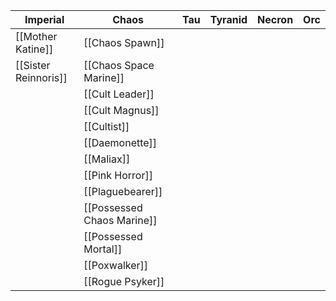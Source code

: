 
| Imperial             | Chaos                      | Tau | Tyranid | Necron | Orc |
| -------------------- | -------------------------- | --- | ------- | ------ | --- |
| [[Mother Katine]]    | [[Chaos Spawn]]            |     |         |        |     |
| [[Sister Reinnoris]] | [[Chaos Space Marine]]     |     |         |        |     |
|                      | [[Cult Leader]]            |     |         |        |     |
|                      | [[Cult Magnus]]            |     |         |        |     |
|                      | [[Cultist]]                |     |         |        |     |
|                      | [[Daemonette]]             |     |         |        |     |
|                      | [[Maliax]]                 |     |         |        |     |
|                      | [[Pink Horror]]            |     |         |        |     |
|                      | [[Plaguebearer]]           |     |         |        |     |
|                      | [[Possessed Chaos Marine]] |     |         |        |     |
|                      | [[Possessed Mortal]]       |     |         |        |     |
|                      | [[Poxwalker]]              |     |         |        |     |
|                      | [[Rogue Psyker]]           |     |         |        |     |
